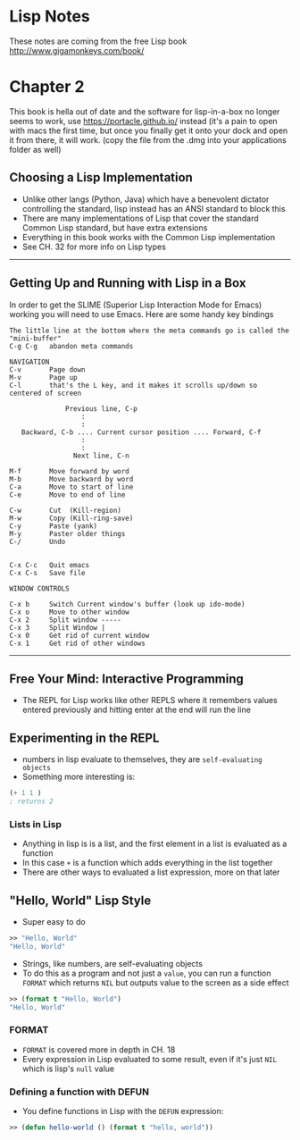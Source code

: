 # Lisp Notes
These notes are coming from the free Lisp book http://www.gigamonkeys.com/book/

# Chapter 2
This book is hella out of date and the software for lisp-in-a-box no longer seems to work, use https://portacle.github.io/ instead (it's a pain to open with macs the first time, but once you finally get it onto your dock and open it from there, it will work. (copy the file from the .dmg into your applications folder as well)

## Choosing a Lisp Implementation
- Unlike other langs (Python, Java) which have a benevolent dictator controlling the standard, lisp instead has an ANSI standard to block this
- There are many implementations of Lisp that cover the standard Common Lisp standard, but have extra extensions
- Everything in this book works with the Common Lisp implementation
- See CH. 32 for more info on Lisp types
--------------------------------------------------------------------------------------------------------------------------------
## Getting Up and Running with Lisp in a Box
In order to get the SLIME (Superior Lisp Interaction Mode for Emacs) working you will need to use Emacs. Here are some handy key bindings

```plaintext
The little line at the bottom where the meta commands go is called the
"mini-buffer"
C-g C-g   abandon meta commands

NAVIGATION
C-v       Page down
M-v       Page up
C-l       that's the L key, and it makes it scrolls up/down so centered of screen

			  Previous line, C-p
				  :
				  :
   Backward, C-b .... Current cursor position .... Forward, C-f
				  :
				  :
			    Next line, C-n

M-f       Move forward by word
M-b       Move backward by word
C-a       Move to start of line
C-e       Move to end of line

C-w       Cut  (Kill-region)
M-w       Copy (Kill-ring-save)
C-y       Paste (yank)
M-y       Paster older things
C-/       Undo


C-x C-c   Quit emacs
C-x C-s   Save file

WINDOW CONTROLS

C-x b     Switch Current window's buffer (look up ido-mode)
C-x o     Move to other window
C-x 2     Split window -----
C-x 3     Split Window |
C-x 0     Get rid of current window
C-x 1     Get rid of other windows
```
-----------------------------------------------------------------------------------------------------------------------------------

## Free Your Mind: Interactive Programming
- The REPL for Lisp works like other REPLS where it remembers values entered previously and hitting enter at the end will run the line

## Experimenting in the REPL
- numbers in lisp evaluate to themselves, they are `self-evaluating objects`
- Something more interesting is:

```lisp
(+ 1 1 )
; returns 2
```
### Lists in Lisp
- Anything in lisp is is a list, and the first element in a list is evaluated as a function
- In this case `+` is a function which adds everything in the list together
- There are other ways to evaluated a list expression, more on that later

## "Hello, World" Lisp Style
- Super easy to do

```lisp
>> "Hello, World"
"Hello, World"
```

- Strings, like numbers, are self-evaluating objects
- To do this as a program and not just a `value`, you can run a function `FORMAT` which returns `NIL` but outputs value to the screen as a side effect

```lisp
>> (format t "Hello, World")
"Hello, World"
```

### FORMAT
- `FORMAT` is covered more in depth in CH. 18
- Every expression in Lisp evaluated to some result, even if it's just `NIL` which is lisp's `null` value

### Defining a function with DEFUN
- You define functions in Lisp with the `DEFUN` expression:

```lisp
>> (defun hello-world () (format t "hello, world"))
```